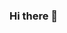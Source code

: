 ### Hi there 👋

<!--
**optimisticjc/OptimisticJC** is a ✨ _special_ ✨ repository because its `README.md` (this file) appears on your GitHub profile.

Here are some ideas to get you started:
- 👯 I’m looking to collaborate on anything Dev

- 🤔 I’m looking for help with anyone needing my help
- 💬 Ask me about motivations
- 📫 How to reach me: [here](Github.com/OptimisticJC)

-->

